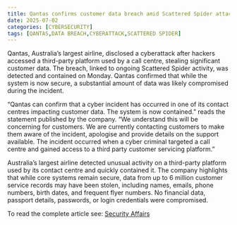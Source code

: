 ```yaml
---
title: Qantas confirms customer data breach amid Scattered Spider attacks
date: 2025-07-02
categories: [CYBERSECURITY]
tags: [QANTAS,DATA BREACH,CYBERATTACK,SCATTERED SPIDER]
---
```


Qantas, Australia’s largest airline, disclosed a cyberattack after hackers accessed a third-party platform used by a call centre, stealing significant customer data. The breach, linked to ongoing Scattered Spider activity, was detected and contained on Monday. Qantas confirmed that while the system is now secure, a substantial amount of data was likely compromised during the incident.

“Qantas can confirm that a cyber incident has occurred in one of its contact centres impacting customer data. The system is now contained.” reads the statement published by the company. “We understand this will be concerning for customers. We are currently contacting customers to make them aware of the incident, apologise and provide details on the support available. The incident occurred when a cyber criminal targeted a call centre and gained access to a third party customer servicing platform.”

Australia’s largest airline detected unusual activity on a third-party platform used by its contact centre and quickly contained it. The company highlights that while core systems remain secure, data from up to 6 million customer service records may have been stolen, including names, emails, phone numbers, birth dates, and frequent flyer numbers. No financial data, passport details, passwords, or login credentials were compromised.

To read the complete article see: [Security Affairs](https://securityaffairs.com/179557/cyber-crime/qantas-confirms-customer-data-breach-amid-scattered-spider-attacks.html)